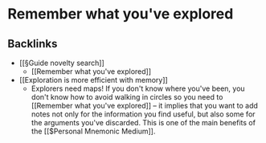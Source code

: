 # Remember what you've explored

## Backlinks
* [[§Guide novelty search]]
	* [[Remember what you've explored]]
* [[Exploration is more efficient with memory]]
	* Explorers need maps! If you don't know where you've been, you don't know how to avoid walking in circles so you need to [[Remember what you've explored]] – it implies that you want to add notes not only for the information you find useful, but also some for the arguments you've discarded. This is one of the main benefits of the [[$Personal Mnemonic Medium]].

<!-- #Life -->

<!-- {BearID:1EEDF0F2-946E-44CD-AB6B-0AAAD9A35533-15756-000013043CA73CFB} -->
